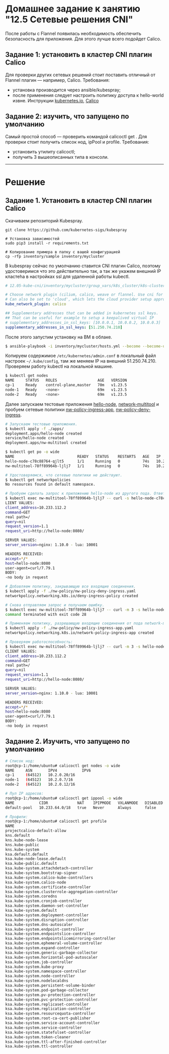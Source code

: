 # Домашнее задание к занятию "12.5 Сетевые решения CNI"
После работы с Flannel появилась необходимость обеспечить безопасность для приложения. Для этого лучше всего подойдет Calico.
## Задание 1: установить в кластер CNI плагин Calico
Для проверки других сетевых решений стоит поставить отличный от Flannel плагин — например, Calico. Требования: 
* установка производится через ansible/kubespray;
* после применения следует настроить политику доступа к hello-world извне. Инструкции [kubernetes.io](https://kubernetes.io/docs/concepts/services-networking/network-policies/), [Calico](https://docs.projectcalico.org/about/about-network-policy)

## Задание 2: изучить, что запущено по умолчанию
Самый простой способ — проверить командой calicoctl get <type>. Для проверки стоит получить список нод, ipPool и profile.
Требования: 
* установить утилиту calicoctl;
* получить 3 вышеописанных типа в консоли.

---
# Решение
## Задание 1. Установить в кластер CNI плагин Calico

Скачиваем репозиторий Kubespray.

```shell script
git clone https://github.com/kubernetes-sigs/kubespray

# Установка зависимостей
sudo pip3 install -r requirements.txt

# Копирование примера в папку с вашей конфигурацией
cp -rfp inventory/sample inventory/mycluster
```

В kubespray сейчас по умолчанию ставится CNI плагин Calico, поэтому удостоверимся что это действительно так, а так же укажем внешний IP кластеhа в настройках ssl для удаленной работы kubectl.

```yml
# 12.05-kube-cni/inventory/mycluster/group_vars/k8s_cluster/k8s-cluster.yml

# Choose network plugin (cilium, calico, weave or flannel. Use cni for generic cni plugin)
# Can also be set to 'cloud', which lets the cloud provider setup appropriate routing
kube_network_plugin: calico

## Supplementary addresses that can be added in kubernetes ssl keys.
## That can be useful for example to setup a keepalived virtual IP
# supplementary_addresses_in_ssl_keys: [10.0.0.1, 10.0.0.2, 10.0.0.3]
supplementary_addresses_in_ssl_keys: [51.250.74.210]
```
После этого запустим установку на ВМ в облаке.

```sh
$ ansible-playbook -i inventory/mycluster/hosts.yml --become --become-user=root cluster.yml
```

Копируем содержимое `/etc/kubernetes/admin.conf` в локальный файл настроек `~/.kube/config`, там же меняем IP на внешний 51.250.74.210. Проверяем работу kubectl на локальной машине.

```sh
$ kubectl get nodes
NAME     STATUS   ROLES                  AGE   VERSION
cp-1     Ready    control-plane,master   70m   v1.23.5
node-1   Ready    <none>                 69m   v1.23.5
node-2   Ready    <none>                 69m   v1.23.5
```
Далее запускаем тестовые приложения [hello-node](./apps/hello-node.yaml), [network-multitool](./apps/network-multitool.yaml) и пробуем сетевые политики [nw-policy-ingress-app](./nw-policy/nw-policy-ingress-app.yaml), [nw-policy-deny-ingress](./nw-policy/nw-policy-deny-ingress.yaml).

```sh
# Запускаем тестовые приложения.
$ kubectl apply -f ./apps/
deployment.apps/hello-node created
service/hello-node created
deployment.apps/nw-multitool created

$ kubectl get po -o wide
NAME                            READY   STATUS    RESTARTS   AGE   IP             NODE     NOMINATED NODE   READINESS GATES
hello-node-c78c88764-qjlt5      1/1     Running   0          74s   10.233.69.1    node-2   <none>           <none>
nw-multitool-78ff89964b-ljlj7   1/1     Running   0          74s   10.233.112.2   node-1   <none>           <none>

# Удостоверяемся, что сетевые политики не действуют.
$ kubectl get networkpolicies
No resources found in default namespace.

# Пробуем сделать запрос к приложению hello-node из другого пода. Ответ приходит.
$ kubectl exec nw-multitool-78ff89964b-ljlj7 -- curl -s hello-node-c78c88764-qjlt5 hello-node:8080
LIENT VALUES:
client_address=10.233.112.2
command=GET
real path=/
query=nil
request_version=1.1
request_uri=http://hello-node:8080/

SERVER VALUES:
server_version=nginx: 1.10.0 - lua: 10001

HEADERS RECEIVED:
accept=*/*
host=hello-node:8080
user-agent=curl/7.79.1
BODY:
-no body in request

# Добавляем политику, закрывающую все входящие соединения.
$ kubectl apply -f ./nw-policy/nw-policy-deny-ingress.yaml 
networkpolicy.networking.k8s.io/deny-ingress-policy created

# Снова отправляем запрос и получаем ошибку.
$ kubectl exec nw-multitool-78ff89964b-ljlj7 -- curl -m 3 -s hello-node-c78c88764-qjlt5 hello-node:8080
command terminated with exit code 28

# Применяем политику, разрешающую входящие соединения от пода network-multitool.
$ kubectl apply -f ./nw-policy/nw-policy-ingress-app.yaml 
networkpolicy.networking.k8s.io/network-policy-ingress-app created

# Проверяем работоспособность:
$ kubectl exec nw-multitool-78ff89964b-ljlj7 -- curl -m 3 -s hello-node-c78c88764-qjlt5 hello-node:8080
CLIENT VALUES:
client_address=10.233.112.2
command=GET
real path=/
query=nil
request_version=1.1
request_uri=http://hello-node:8080/

SERVER VALUES:
server_version=nginx: 1.10.0 - lua: 10001

HEADERS RECEIVED:
accept=*/*
host=hello-node:8080
user-agent=curl/7.79.1
BODY:
-no body in request
```

## Задание 2. Изучить, что запущено по умолчанию

```sh
# Список нод:
root@cp-1:/home/ubuntu# calicoctl get nodes -o wide
NAME     ASN       IPV4           IPV6   
cp-1     (64512)   10.2.0.20/16          
node-1   (64512)   10.2.0.7/16           
node-2   (64512)   10.2.0.12/16 

# Пул IP адресов:
root@cp-1:/home/ubuntu# calicoctl get ippool -o wide
NAME           CIDR             NAT    IPIPMODE   VXLANMODE   DISABLED   DISABLEBGPEXPORT   SELECTOR   
default-pool   10.233.64.0/18   true   Never      Always      false      false              all()

# Профили:
root@cp-1:/home/ubuntu# calicoctl get profile
NAME                                                 
projectcalico-default-allow                          
kns.default                                          
kns.kube-node-lease                                  
kns.kube-public                                      
kns.kube-system                                      
ksa.default.default                                  
ksa.kube-node-lease.default                          
ksa.kube-public.default                              
ksa.kube-system.attachdetach-controller              
ksa.kube-system.bootstrap-signer                     
ksa.kube-system.calico-kube-controllers              
ksa.kube-system.calico-node                          
ksa.kube-system.certificate-controller               
ksa.kube-system.clusterrole-aggregation-controller   
ksa.kube-system.coredns                              
ksa.kube-system.cronjob-controller                   
ksa.kube-system.daemon-set-controller                
ksa.kube-system.default                              
ksa.kube-system.deployment-controller                
ksa.kube-system.disruption-controller                
ksa.kube-system.dns-autoscaler                       
ksa.kube-system.endpoint-controller                  
ksa.kube-system.endpointslice-controller             
ksa.kube-system.endpointslicemirroring-controller    
ksa.kube-system.ephemeral-volume-controller          
ksa.kube-system.expand-controller                    
ksa.kube-system.generic-garbage-collector            
ksa.kube-system.horizontal-pod-autoscaler            
ksa.kube-system.job-controller                       
ksa.kube-system.kube-proxy                           
ksa.kube-system.namespace-controller                 
ksa.kube-system.node-controller                      
ksa.kube-system.nodelocaldns                         
ksa.kube-system.persistent-volume-binder             
ksa.kube-system.pod-garbage-collector                
ksa.kube-system.pv-protection-controller             
ksa.kube-system.pvc-protection-controller            
ksa.kube-system.replicaset-controller                
ksa.kube-system.replication-controller               
ksa.kube-system.resourcequota-controller             
ksa.kube-system.root-ca-cert-publisher               
ksa.kube-system.service-account-controller           
ksa.kube-system.service-controller                   
ksa.kube-system.statefulset-controller               
ksa.kube-system.token-cleaner                        
ksa.kube-system.ttl-after-finished-controller        
ksa.kube-system.ttl-controller
```